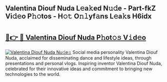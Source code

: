 ## Valentina Diouf Nuda L𝚎a𝚔ed N𝚞𝚍e - Part-fkZ Vi𝚍𝚎o P𝚑𝚘tos - H𝚘𝚝 O𝚗𝚕yf𝚊ns L𝚎a𝚔s H6idx

# <h2><a href="http://kf46paq.oniu.top/?m=Valentina+Diouf+Nuda">🔗👉 🔴 Valentina Diouf Nuda P𝚑ot𝚘𝚜 V𝚒d𝚎o</a></h2>

[![Valentina Diouf Nuda Nu𝚍e𝚜](https://i.imgur.com/0qMVB7G.gif)](http://kf46paq.oniu.top/?m=Valentina+Diouf+Nuda)
Social media personality Valentina Diouf Nuda, acclaimed for disseminating dance and lifestyle ideas, through presentations and personal vlogs. Inspiring inventor Valentina Diouf Nuda, celebrated for their innovative ideas and commitment to bringing new technologies to the world.  
